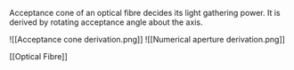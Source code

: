 Acceptance cone of an optical fibre decides its light gathering power. It is derived by rotating acceptance angle about the axis.

![[Acceptance cone derivation.png]]
![[Numerical aperture derivation.png]]

[[Optical Fibre]]